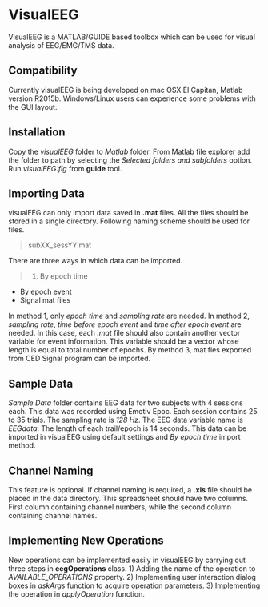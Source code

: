 # VisualEEG
VisualEEG is a MATLAB/GUIDE based toolbox which can be used for visual analysis of EEG/EMG/TMS data.

## Compatibility
Currently visualEEG is being developed on mac OSX El Capitan, Matlab version R2015b. Windows/Linux users can experience some problems with the GUI layout.

## Installation
Copy the *visualEEG* folder to *Matlab* folder. From Matlab file explorer add the folder to path by selecting the *Selected folders and subfolders* option. Run *visualEEG.fig* from **guide** tool.

## Importing Data
visualEEG can only import data saved in **.mat** files. All the files should be stored in a single directory. Following naming scheme should be used for files.

> subXX_sessYY.mat

There are three ways in which data can be imported.
> 1.  By epoch time
* By epoch event
* Signal mat files

In method 1, only *epoch time* and *sampling rate* are needed. In method 2, *sampling rate*, *time before epoch event* and *time after epoch event* are needed. In this case, each *.mat* file should also contain another vector variable for event information. This variable should be a vector whose length is equal to total number of epochs. By method 3, mat fies exported from CED Signal program can be imported.

## Sample Data
*Sample Data* folder contains EEG data for two subjects with 4 sessions each. This data was recorded using Emotiv Epoc. Each session contains 25 to 35 trials. The sampling rate is *128 Hz*. The EEG data variable name is *EEGdata*. The length of each trail/epoch is 14 seconds. This data can be imported in visualEEG using default settings and *By epoch time* import method.

## Channel Naming
This feature is optional. If channel naming is required, a **.xls** file should be placed in the data directory. This spreadsheet should have two columns. First column containing channel numbers, while the second column containing channel names.

## Implementing New Operations
New operations can be implemented easily in visualEEG by carrying out three steps in **eegOperations** class. 1) Adding the name of the operation to *AVAILABLE_OPERATIONS* property. 2) Implementing user interaction dialog boxes in *askArgs* function to acquire operation parameters. 3) Implementing the operation in *applyOperation* function.
